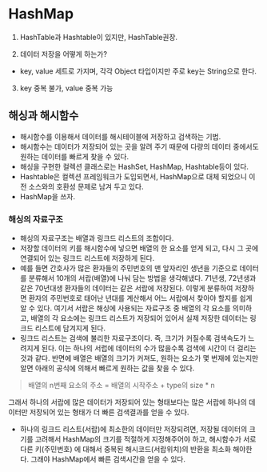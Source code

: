 # HashMap
1. HashTable과 Hashtable이 있지만, HashTable권장. 

2. 데이터 저장을 어떻게 하는가?
- key, value 세트로 가지며, 각각 Object 타입이지만 주로 key는 String으로 한다.

3. key 중복 불가, value 중복 가능

## 해싱과 해시함수
- 해시함수를 이용해서 데이터를 해시테이블에 저장하고 검색하는 기법.
- 해시함수는 데이터가 저장되어 있는 곳을 알려 주기 때문에 다량의 데이터 중에서도 원하는 데이터를 빠르게 찾을 수 있다.
- 해싱을 구현한 컬렉션 클래스로는 HashSet, HashMap, Hashtable등이 있다.
- Hashtable은 컬렉션 프레임워크가 도입되면서, HashMap으로 대체 되었으니 이전 소스와의 호환성 문제로 남겨 두고 있다. 
- HashMap을 쓰자.

### 해싱의 자료구조
- 해싱의 자료구조는 배열과 링크드 리스트의 조합이다.
- 저장할 데이터의 키를 해시함수에 넣으면 배열의 한 요소를 얻게 되고, 다시 그 곳에 연결되어 있는 링크드 리스트에 저장하게 된다.
- 예를 들면 간호사가 많은 환자들의 주민번호의 맨 앞자리인 생년을 기준으로 데이터를 분류해서 10개의 서랍(배열)에 나눠 담는 방법을 생각해냈다.
  71년생, 72년생과 같은 70년대생 환자들의 데이터는 같은 서랍에 저장된다.
  이렇게 분류하여 저장하면 환자의 주민번호로 태어난 년대를 계산해서 어느 서랍에서 찾아야 할지를 쉽게 알 수 있다.
  여기서 서랍은 해싱에 사용되는 자료구조 중 배열의 각 요소를 의미하고, 
  배열의 각 요소에는 링크드 리스트가 저장되어 있어서 실제 저장한 데이터는 링크드 리스트에 담겨지게 된다.
- 링크드 리스트는 검색에 불리한 자료구조이다. 즉, 크기가 커질수록 검색속도가 느려지게 된다.
  이는 하나의 서럽에 데이터의 수가 많을수록 검색에 시간이 더 걸리는 것과 같다.
  반면에 배열은 배열의 크기가 커져도, 원하는 요소가 몇 번재에 있는지만 알면 아래의 공식에 의해서 빠르게 원하는 값을 찾을 수 있다.
> 배열의 n번째 요소의 주소 = 배열의 시작주소 + type의 size * n

그래서 하나의 서랍에 많은 데이터가 저장되어 있는 형태보다는 많은 서랍에 하나의 데이터만 저장되어 있는 형태가 더 빠른 검색결과를 얻을 수 있다.
- 하나의 링크드 리스트(서랍)에 최소한의 데이터만 저장되려면, 저장될 데이터의 크기를 고려해서 HashMap의 크기를 적절하게 지정해주어야 하고, 해시함수가 서로 다른 키(주민번호)
에 대해서 중복된 해시코드(서랍위치)의 반환을 최소화 해야한다. 그래야 HashMap에서 빠른 검색시간을 얻을 수 있다.
